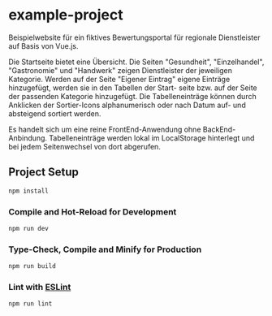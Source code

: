 # example-project

Beispielwebsite für ein fiktives Bewertungsportal für regionale Dienstleister auf Basis von Vue.js.

Die Startseite bietet eine Übersicht. Die Seiten "Gesundheit", "Einzelhandel", "Gastronomie" und "Handwerk"
zeigen Dienstleister der jeweiligen Kategorie.
Werden auf der Seite "Eigener Eintrag" eigene Einträge hinzugefügt, werden sie in den Tabellen der Start-
seite bzw. auf der Seite der passenden Kategorie hinzugefügt.
Die Tabelleneinträge können durch Anklicken der Sortier-Icons alphanumerisch oder nach Datum auf- und
absteigend sortiert werden.

Es handelt sich um eine reine FrontEnd-Anwendung ohne BackEnd-Anbindung. Tabelleneinträge werden lokal im
LocalStorage hinterlegt und bei jedem Seitenwechsel von dort abgerufen.

## Project Setup

```sh
npm install
```

### Compile and Hot-Reload for Development

```sh
npm run dev
```

### Type-Check, Compile and Minify for Production

```sh
npm run build
```

### Lint with [ESLint](https://eslint.org/)

```sh
npm run lint
```
